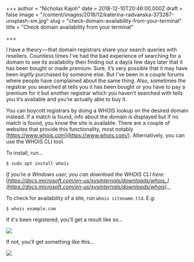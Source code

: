 +++
author = "Nicholas Kajoh"
date = 2018-12-10T20:46:00.000Z
draft = false
image = "/content/images/2018/12/katerina-radvanska-373287-unsplash-sm.jpg"
slug = "check-domain-availability-from-your-terminal"
title = "Check domain availability from your terminal"

+++


I have a theory — that domain registrars share your search queries with resellers. Countless times I’ve had the bad experience of searching for a domain to see its availability then finding out a day/a few days later that it has been bought or made premium. Sure, it’s very possible that it may have been _legitly_ purchased by someone else. But I’ve been in a couple forums where people have complained about the same thing. Also, sometimes the registrar you searched at tells you it has been bought or you have to pay a premium for it but another registrar which you haven’t searched with tells you it’s available and you’re actually able to buy it.

You can boycott registrars by doing a WHOIS lookup on the desired domain instead. If a match is found, info about the domain is displayed but if no match is found, you know the site is available. There are a couple of websites that provide this functionality, most notably [https://www.whois.com](https://www.whois.com/). Alternatively, you can use the WHOIS CLI tool.

To install, run…

    $ sudo apt install whois

_If you’re a Windows user, you can download the WHOIS CLI here:_ [_https://docs.microsoft.com/en-us/sysinternals/downloads/whois_](https://docs.microsoft.com/en-us/sysinternals/downloads/whois)_._

To check for availability of a site, run `whois sitename.tld`. E.g:

    $ whois example.com

If it's been registered, you’ll get a result like so…

![](https://cdn-images-1.medium.com/max/1000/1*_KfHQUBzwAQUiq0NaGFAeQ.png)

If not, you’ll get something like this…

![](https://cdn-images-1.medium.com/max/1000/1*b2-XSsJ-M2Z_5lbPiv0qCw.png)